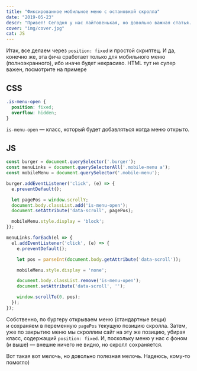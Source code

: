 ```yaml
---
title: "Фиксированное мобильное меню с остановкой скролла"
date: "2019-05-23"
descr: "Привет! Сегодня у нас лайтовенькая, но довольно важная статья. Покажу скрипт, который будет тормозить скролл сайта при открытии мобильного меню (и на iPhone тоже), ну а при закрытии - возобновлять. Все мы знаем, как непросто на iPhone скролл отключить, но тут максимально простая и рабочая фича. Поехали!"
cover: "img/cover.jpg"
cat: JS
---
```


Итак, все делаем через `position: fixed` и&nbsp;простой скриптец. И&nbsp;да, конечно&nbsp;же, эта фича сработает только для мобильного меню (полноэкранного), ибо иначе будет некрасиво. HTML тут не&nbsp;супер важен, посмотрите на&nbsp;примере

## CSS

``` css
.is-menu-open {
  position: fixed;
  overflow: hidden;
}
```

`is-menu-open` &mdash; класс, который будет добавляться когда меню открыто.

## JS

``` js
const burger = document.querySelector('.burger');
const menuLinks = document.querySelectorAll('.mobile-menu a');
const mobileMenu = document.querySelector('.mobile-menu');

burger.addEventListener('click', (e) => {
  e.preventDefault();

  let pagePos = window.scrollY;
  document.body.classList.add('is-menu-open');
  document.setAttribute('data-scroll', pagePos);

  mobileMenu.style.display = 'block';
});

menuLinks.forEach(el => {
  el.addEventListener('click', (e) => {
    e.preventDefault();

    let pos = parseInt(document.body.getAttribute('data-scroll'));

    mobileMenu.style.display = 'none';

    document.body.classList.remove('is-menu-open');
    document.setAttribute('data-scroll', '');

    window.scrollTo(0, pos);
  });
});
```

Собственно, по&nbsp;бургеру открываем меню (стандартные вещи) и&nbsp;сохраняем в&nbsp;переменную `pagePos` текущую позицию скролла. Затем, уже по&nbsp;закрытию меню мы&nbsp;скроллим сайт на&nbsp;эту&nbsp;же позицию, убирая класс, содержащий `position: fixed`. И, поскольку меню у&nbsp;нас с&nbsp;фоном (и&nbsp;выше)&nbsp;&mdash; внешне ничего не&nbsp;видно, но&nbsp;скролл сохраняется.

Вот такая вот мелочь, но&nbsp;довольно полезная мелочь. Надеюсь, кому-то помогло)
